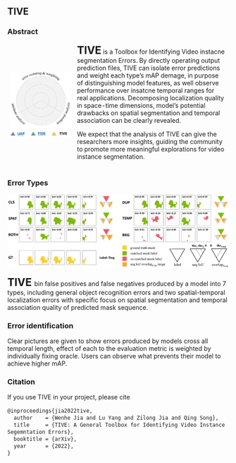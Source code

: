 ## TIVE

### Abstract

<html>
<style>
    table,tr,td {
        border-top-style: hidden;
        border-bottom-style: hidden;
        border-left-style: hidden;
        border-right-style: hidden;
    }
</style>
<table >
    <tr>
        <td style="width:30%">
            <img src="./img/abstract.png" >
        </td>
        <td style="width:70%;">
            <font size=5><b>TIVE</b></font> is a Toolbox for Identifying Video instacne segmentation Errors. By directly operating output prediction files, TIVE can isolate error predictions and weight each type’s mAP demage, in purpose of distinguishing model features, as well observe performance over insatcne temporal ranges for real applications. Decomposing localization quality in space-time dimensions, model’s potential drawbacks on spatial segmentation and temporal association can be clearly revealed.

We expect that the analysis of TIVE can give the researchers more insights, guiding the community to promote more meaningful explorations for video instance segmentation.

</td>
</tr>
</table>
</html>

### Error Types

![](./img/errortype.png)

<font size=5><b>TIVE </b></font>bin false positives and false negatives produced by a model into 7 types, including general object recognition errors and two spatial-temporal localization errors with specific focus on spatial segmentation and temporal association quality of predicted mask sequence.

### Error identification

Clear pictures are given to show errors produced by models cross all temporal length, effect of each to the evaluation metric is weighted by individually fixing oracle. Users can observe what prevents their model to achieve higher mAP.

### Citation

If you use TIVE in your project, please cite

```
@inproceedings{jia2022tive,
  author    = {Wenhe Jia and Lu Yang and Zilong Jia and Qing Song},
  title     = {TIVE: A General Toolbox for Identifying Video Instance Segemntation Errors},
  booktitle = {arXiv},
  year      = {2022},
}
```
